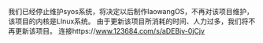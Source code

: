 我们已经停止维护syos系统，将决定以后制作laowangOS，不再对该项目维护，该项目的内核是LInux系统。
由于更新该项目所消耗的时间、人力过多，我们将不再更新该项目。
连接https://www.123684.com/s/aDEBjv-0jCjv
